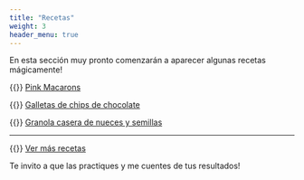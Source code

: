 ```yaml
---
title: "Recetas"
weight: 3
header_menu: true
---
```


En esta sección muy pronto comenzarán a aparecer algunas recetas mágicamente!

{{<icon class="fa fa-hand-o-right">}}&nbsp;[Pink Macarons](recipes/pink_macarons)

{{<icon class="fa fa-hand-o-right">}}&nbsp;[Galletas de chips de chocolate](recipes/galletas_chips_chocolate)

{{<icon class="fa fa-hand-o-right">}}&nbsp;[Granola casera de nueces y semillas](recipes/granola_nueces_semillas)

__________________________________________
{{<icon class="fa fa-hand-o-right">}}&nbsp;[Ver más recetas](recipes)

Te invito a que las practiques y me cuentes de tus resultados!






